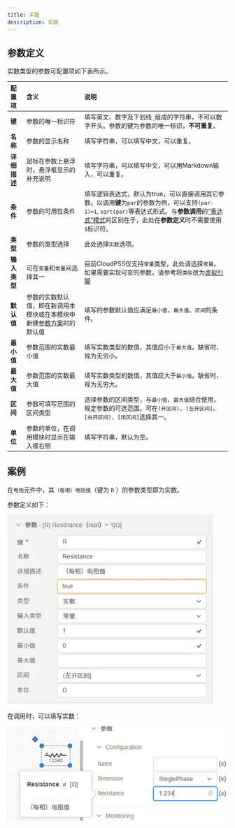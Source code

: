 ```yaml
---
title: 实数
description: 实数
---
```


## 参数定义

实数类型的参数可配置项如下表所示。

| 配置项 | 含义 | 说明 |
| :--- | :--- | :--- | 
| **键** | 参数的唯一标识符 | 填写英文、数字及下划线```_```组成的字符串，不可以数字开头。参数的键为参数的唯一标识，**不可重复**。 | 
| **名称** | 参数的显示名称 | 填写字符串，可以填写中文，可以重复。 | 
| **详细描述** | 鼠标在参数上悬浮时，悬浮框显示的补充说明 | 填写字符串，可以填写中文，可以用Markdown输入，可以重复。 |
| **条件** | 参数的可用性条件 | 填写逻辑表达式，默认为true，可以直接调用其它参数。以调用**键**为```par```的参数为例，可以支持``` (par-1)>1 ```, ```sqrt(par)```等表达式形式。与**参数调用**的[“表达式”模式](../../../10-params-variables-pins/index.md#表达式模式)的区别在于，此处在**参数定义**时不需要使用```$```标识符。 |
| **类型** | 参数的类型选择 | 此处选择```实数```选项。 |
| **输入类型** | 可在```变量```和```常量```间选择其一 | 目前CloudPSS仅支持```常量```类型，此处请选择```常量```。如果需要实现可变的参数，请参考将```类型```改为[虚拟引脚](../90-virtual-pin/index.md) |
| **默认值** | 参数的实数默认值，即在新调用本模块或在本模块中新建[参数方案](../../../30-param-config/index.md)时的默认值 | 填写的参数默认值应满足```最小值```、```最大值```、```区间```的条件。 |
| **最小值** | 参数范围的实数最小值 | 填写实数类型的数值，其值应小于```最大值```。缺省时，视为无穷小。 |
| **最大值** | 参数范围的实数最大值 | 填写实数类型的数值，其值应大于```最小值```。缺省时，视为无穷大。 |
| **区间** | 参数可填写范围的区间类型 | 选择参数的区间类型，与```最小值```、```最大值```结合使用，规定参数的可选范围。可在```(开区间)```、```(左开区间]```、```[右开区间)```、```[闭区间]```选择其一。 |
| **单位** | 参数的单位，在调用模块时显示在输入框右侧 | 填写字符串，默认为空。 |

## 案例

在```电阻```元件中，其```（每相）电阻值```（键为 ```R``` ）的参数类型即为实数。

参数定义如下：

![电阻值参数定义](image.png)

在调用时，可以填写实数：

![模块调用时的实数参数](image-1.png)




